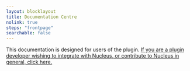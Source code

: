 ```yaml
---
layout: blocklayout
title: Documentation Centre
nolink: true
steps: "frontpage"
searchable: false
---
```


This documentation is designed for users of the plugin. [If you are a plugin developer wishing to integrate with Nucleus, or contribute to Nucleus in general, click here.](developers) 